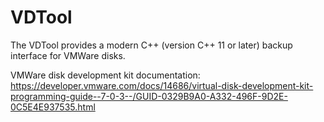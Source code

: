 # VDTool
The VDTool provides a modern C++ (version C++ 11 or later) backup interface for VMWare disks.

VMWare disk development kit documentation:
https://developer.vmware.com/docs/14686/virtual-disk-development-kit-programming-guide--7-0-3--/GUID-0329B9A0-A332-496F-9D2E-0C5E4E937535.html
